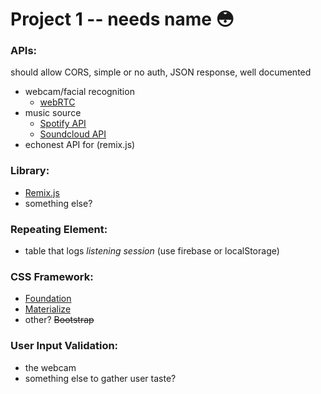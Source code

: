 # Project 1 -- needs name :flushed:
### APIs:
 should allow CORS, simple or no auth, JSON response, well documented
- webcam/facial recognition
  - [webRTC](https://webrtc.org/start/)
- music source
  - [Spotify API](https://developer.spotify.com/documentation/web-api/)
  - [Soundcloud API](https://developers.soundcloud.com/docs/api/guide)
- echonest API for (remix.js)

### Library:
- [Remix.js](https://echonest.github.io/remix/javascript.html)
- something else?

### Repeating Element: 
- table that logs *listening session* (use firebase or localStorage)

### CSS Framework:
- [Foundation](https://foundation.zurb.com)
- [Materialize](https://materializecss.com)
- other? ~~Bootstrap~~

### User Input Validation:
- the webcam
- something else to gather user taste?
